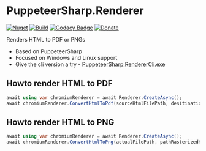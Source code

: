 # PuppeteerSharp.Renderer

[![Nuget](https://img.shields.io/nuget/v/PuppeteerSharp.Renderer.svg)](https://www.nuget.org/packages/PuppeteerSharp.Renderer/) [![Build](https://github.com/Codeuctivity/PuppeteerSharp.Renderer/actions/workflows/dotnet.yml/badge.svg)](https://github.com/Codeuctivity/PuppeteerSharp.Renderer/actions/workflows/dotnet.yml) [![Codacy Badge](https://app.codacy.com/project/badge/Grade/d550bcfac3374735bb98fbe9a63842d3)](https://www.codacy.com/gh/Codeuctivity/PuppeteerSharp.Renderer/dashboard?utm_source=github.com&utm_medium=referral&utm_content=Codeuctivity/PuppeteerSharp.Renderer&utm_campaign=Badge_Grade) [![Donate](https://img.shields.io/static/v1?label=Paypal&message=Donate&color=informational)](https://www.paypal.com/donate?hosted_button_id=7M7UFMMRTS7UE)

Renders HTML to PDF or PNGs

- Based on PuppeteerSharp
- Focused on Windows and Linux support
- Give the cli version a try - [PuppeteerSharp.RendererCli.exe](https://github.com/Codeuctivity/PuppeteerSharp.Renderer/releases)

## Howto render HTML to PDF

```c#
await using var chromiumRenderer = await Renderer.CreateAsync();
await chromiumRenderer.ConvertHtmlToPdf(sourceHtmlFilePath, desitinationPdf);
```

## Howto render HTML to PNG

```c#
await using var chromiumRenderer = await Renderer.CreateAsync();
await chromiumRenderer.ConvertHtmlToPng(actualFilePath, pathRasterizedHtml);
```
